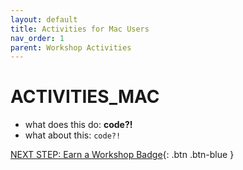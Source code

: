 ```yaml
---
layout: default
title: Activities for Mac Users
nav_order: 1
parent: Workshop Activities
---
```


# ACTIVITIES_MAC

- what does this do: **code?!**
- what about this: <code>code?!</code>

[NEXT STEP: Earn a Workshop Badge](informal-credentials.html){: .btn .btn-blue }
